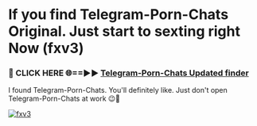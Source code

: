 # If you find Telegram-Porn-Chats Original. Just start to sexting right Now (fxv3)

<h3>🔴 CLICK HERE 🌐==►► <a href="https://tinyurl.com/mtbk5fxa" rel="nofollow">Telegram-Porn-Chats Updated finder</a></h3>

I found Telegram-Porn-Chats. You'll definitely like. Just don't open Telegram-Porn-Chats at work 😉💬

[![fxv3](https://i.imgur.com/Q8WKrnY.jpeg)](https://tinyurl.com/mtbk5fxa)

